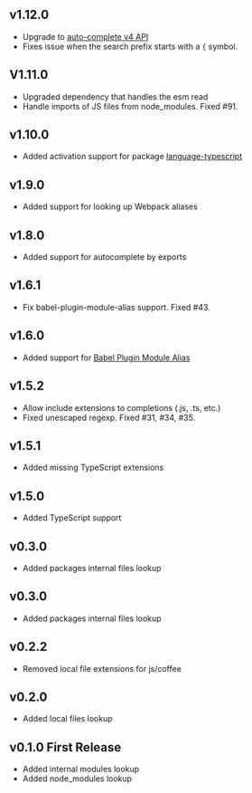 ## v1.12.0
 * Upgrade to [auto-complete v4 API](https://github.com/atom/autocomplete-plus/wiki/Provider-API#api-400)
 * Fixes issue when the search prefix starts with a `{` symbol.
## V1.11.0
 * Upgraded dependency that handles the esm read
 * Handle imports of JS files from node_modules. Fixed #91.

## v1.10.0
 * Added activation support for package [language-typescript](https://atom.io/packages/language-typescript)
 
## v1.9.0
 * Added support for looking up Webpack aliases

## v1.8.0
 * Added support for autocomplete by exports

## v1.6.1
 * Fix babel-plugin-module-alias support. Fixed #43.

## v1.6.0
 * Added support for [Babel Plugin Module Alias](https://github.com/tleunen/babel-plugin-module-alias)

## v1.5.2
 * Allow include extensions to completions (.js, .ts, etc.)
 * Fixed unescaped regexp. Fixed #31, #34, #35.

## v1.5.1
 * Added missing TypeScript extensions

## v1.5.0
 * Added TypeScript support

## v0.3.0
 * Added packages internal files lookup

## v0.3.0
 * Added packages internal files lookup

## v0.2.2
 * Removed local file extensions for js/coffee

## v0.2.0
 * Added local files lookup

## v0.1.0 First Release
 * Added internal modules lookup
 * Added node_modules lookup
